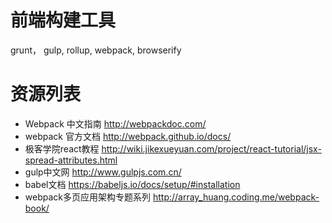 # 前端构建工具  
grunt， gulp, rollup, webpack, browserify

# 资源列表
* Webpack 中文指南
  http://webpackdoc.com/
* webpack 官方文档
  http://webpack.github.io/docs/
* 极客学院react教程
  http://wiki.jikexueyuan.com/project/react-tutorial/jsx-spread-attributes.html
* gulp中文网
  http://www.gulpjs.com.cn/
* babel文档
  https://babeljs.io/docs/setup/#installation
* webpack多页应用架构专题系列
  http://array_huang.coding.me/webpack-book/

